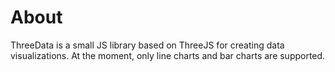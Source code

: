 # About

ThreeData is a small JS library based on ThreeJS for creating data visualizations. At the moment, only line charts and bar charts are supported.